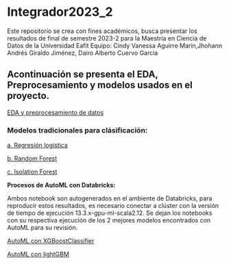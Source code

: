 # Integrador2023_2
Este repositorio se crea con fines académicos, busca presentar los resultados de final de semestre 2023-2 para la Maestría en Ciencia de Datos de la Universidad Eafit
Equipo: Cindy Vanessa Aguirre Marín,Jhohann Andrés Giraldo Jiménez, Dairo Alberto Cuervo Garcia

## Acontinuación se presenta el EDA, Preprocesamiento y modelos usados en el proyecto.

[EDA y preprocesamiento de datos](Project/1.%20EDA_Preprocessing.ipynb)
  
### Modelos tradicionales para clásificación:

[a. Regresión logística](Project/2.%20LogisticRegression_RandomForest_Isoletion%20Forest.ipynb)

[b. Random Forest](Project/2.%20LogisticRegression_RandomForest_Isoletion%20Forest.ipynb)

[c. Isolation Forest](Project/2.%20LogisticRegression_RandomForest_Isoletion%20Forest.ipynb)

  
**Procesos de AutoML con Databricks:**

Ambos notebook son autogenerados en el ambiente de Databricks, para reproducir estos resultados, es necesario conectar
a clúster con la versión de tiempo de ejecución 13.3.x-gpu-ml-scala2.12. Se dejan los notebooks con su respectiva ejecución
de los 2 mejores modelos encontrados con AutoML para su revisión.
  
[AutoML con XGBoostClassifier](Project/3.1%20AutoML_XGBoostClassifier.ipynb)

[AutoML con lightGBM](Project/3.2%20AutoML_lightGBM.ipynb)
